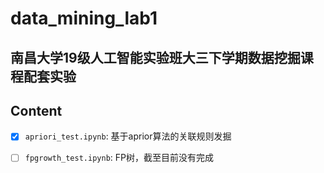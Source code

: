 # data_mining_lab1
南昌大学19级人工智能实验班大三下学期数据挖掘课程配套实验
---
## Content
- [x] `apriori_test.ipynb`: 基于aprior算法的关联规则发掘
- [ ] `fpgrowth_test.ipynb`: FP树，截至目前没有完成

